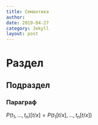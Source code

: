 ```yaml
---
title: Семантика
author: 
date: 2019-04-27
category: Jekyll
layout: post
---
```



# Раздел

## Подраздел

### Параграф

$P(t_1, \dots, t_n)[t/x]= P(t_1[t/x], \dots, t_n[t/x])$
